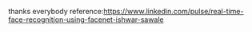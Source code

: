 
thanks everybody
reference:https://www.linkedin.com/pulse/real-time-face-recognition-using-facenet-ishwar-sawale
